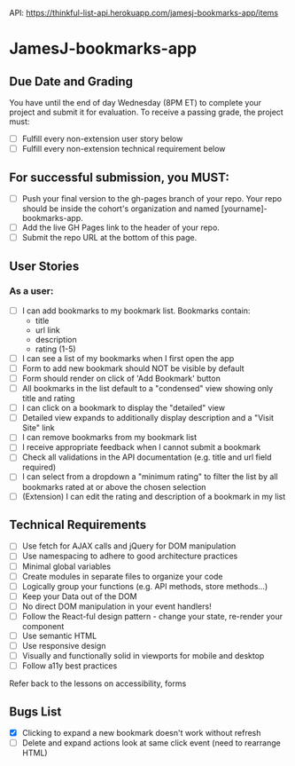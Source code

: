 API: https://thinkful-list-api.herokuapp.com/jamesj-bookmarks-app/items

# JamesJ-bookmarks-app

## Due Date and Grading
You have until the end of day Wednesday (8PM ET) to complete your project and submit it for evaluation. To receive a passing grade, the project must:

- [ ] Fulfill every non-extension user story below
- [ ] Fulfill every non-extension technical requirement below
## For successful submission, you MUST:

- [ ] Push your final version to the gh-pages branch of your repo. Your repo should be inside the cohort's organization and named [yourname]-bookmarks-app.
- [ ] Add the live GH Pages link to the header of your repo.
- [ ] Submit the repo URL at the bottom of this page.

## User Stories
### As a user:

- [ ] I can add bookmarks to my bookmark list. Bookmarks contain:
  - title
  - url link
  - description
  - rating (1-5)
- [ ] I can see a list of my bookmarks when I first open the app
- [ ] Form to add new bookmark should NOT be visible by default
- [ ] Form should render on click of 'Add Bookmark' button
- [ ] All bookmarks in the list default to a "condensed" view showing only title and rating
- [ ] I can click on a bookmark to display the "detailed" view
- [ ] Detailed view expands to additionally display description and a "Visit Site" link
- [ ] I can remove bookmarks from my bookmark list
- [ ] I receive appropriate feedback when I cannot submit a bookmark
- [ ] Check all validations in the API documentation (e.g. title and url field required)
- [ ] I can select from a dropdown a "minimum rating" to filter the list by all bookmarks rated at or above the chosen selection
- [ ] (Extension) I can edit the rating and description of a bookmark in my list

## Technical Requirements
- [ ] Use fetch for AJAX calls and jQuery for DOM manipulation
- [ ] Use namespacing to adhere to good architecture practices
- [ ] Minimal global variables
- [ ] Create modules in separate files to organize your code
- [ ] Logically group your functions (e.g. API methods, store methods...)
- [ ] Keep your Data out of the DOM
- [ ] No direct DOM manipulation in your event handlers!
- [ ] Follow the React-ful design pattern - change your state, re-render your component
- [ ] Use semantic HTML
- [ ] Use responsive design
- [ ] Visually and functionally solid in viewports for mobile and desktop
- [ ] Follow a11y best practices

Refer back to the lessons on accessibility, forms

## Bugs List
- [x] Clicking to expand a new bookmark doesn't work without refresh
- [ ] Delete and expand actions look at same click event (need to rearrange HTML)
